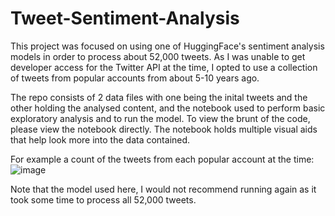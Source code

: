# Tweet-Sentiment-Analysis
This project was focused on using one of HuggingFace's sentiment analysis models in order to process about 52,000 tweets. As I was unable to get developer access for the Twitter API at the time, I opted to use a collection of tweets from popular accounts from about 5-10 years ago.

The repo consists of 2 data files with one being the inital tweets and the other holding the analysed content, and the notebook used to perform basic exploratory analysis and to run the model. To view the brunt of the code, please view the notebook directly. The notebook holds multiple visual aids that help look more into the data contained.

For example a count of the tweets from each popular account at the time:
![image](https://user-images.githubusercontent.com/60212770/233864454-f2f367ba-861e-4eee-9c60-af434e9642f8.png)

Note that the model used here, I would not recommend running again as it took some time to process all 52,000 tweets. 
